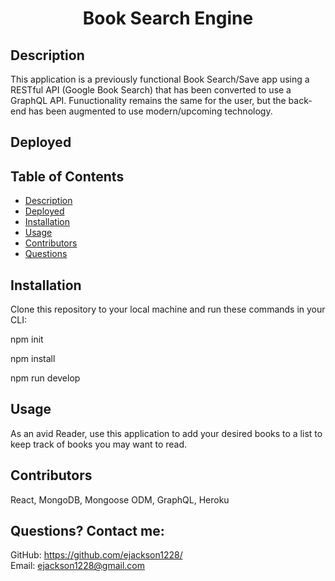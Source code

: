 # <h1 align="center">Book Search Engine</h1>

## Description
This application is a previously functional Book Search/Save app using a RESTful API (Google Book Search) that has been converted to use a GraphQL API. Funuctionality remains the same for the user, but the back-end has been augmented to use modern/upcoming technology.

## Deployed
  
## Table of Contents
  - [Description](#description)
  - [Deployed](#deployed)
  - [Installation](#installation)
  - [Usage](#usage)
  - [Contributors](#contributors)
  - [Questions](#questions)

## Installation
Clone this repository to your local machine and run these commands in your CLI:

npm init 

npm install

npm run develop

## Usage
As an avid Reader, use this application to add your desired books to a list to keep track of books you may want to read.


## Contributors
React, MongoDB, Mongoose ODM, GraphQL, Heroku


## Questions? Contact me:
GitHub: https://github.com/ejackson1228/ <br>
Email: ejackson1228@gmail.com
